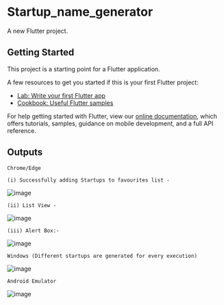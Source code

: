 # Startup_name_generator

A new Flutter project.

## Getting Started

This project is a starting point for a Flutter application.

A few resources to get you started if this is your first Flutter project:

- [Lab: Write your first Flutter app](https://flutter.dev/docs/get-started/codelab)
- [Cookbook: Useful Flutter samples](https://flutter.dev/docs/cookbook)

For help getting started with Flutter, view our
[online documentation](https://flutter.dev/docs), which offers tutorials,
samples, guidance on mobile development, and a full API reference.

## Outputs

    Chrome/Edge

    (i) Successfully adding Startups to favourites list - 

   ![image](https://user-images.githubusercontent.com/60535124/133894540-e6e20445-d4d6-44f2-ae11-320934a8c0cb.png)

    (ii) List View - 
    
   ![image](https://user-images.githubusercontent.com/60535124/133894565-b794115b-d245-413a-83e3-87b9fd215776.png)
    
    (iii) Alert Box:- 
    
   ![image](https://user-images.githubusercontent.com/60535124/133894602-99772ddf-abf7-4bbf-864e-72c849f773b7.png)
    
    
    Windows (Different startups are generated for every execution)
    
   ![image](https://user-images.githubusercontent.com/60535124/133894620-0c017a00-ad17-4ff3-b8f3-a85a93e92fee.png)
    
    Android Emulator
    
   ![image](https://user-images.githubusercontent.com/60535124/133894647-c48c3e8b-b2c1-4e45-82d6-099f470b9b36.png)

